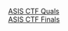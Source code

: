 <a href="https://ctftime.org/ctf/55">ASIS CTF Quals</a>
<br>
<a href="https://ctftime.org/ctf/59">ASIS CTF Finals</a>
